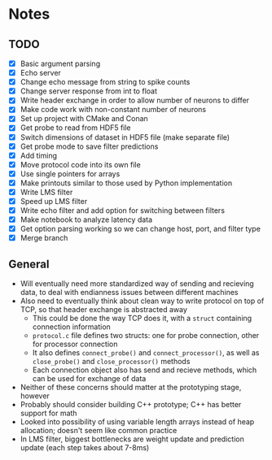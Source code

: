 # Notes

## TODO

- [x] Basic argument parsing
- [x] Echo server
- [x] Change echo message from string to spike counts
- [x] Change server response from int to float
- [x] Write header exchange in order to allow number of neurons to differ
- [x] Make code work with non-constant number of neurons
- [x] Set up project with CMake and Conan
- [x] Get probe to read from HDF5 file
- [x] Switch dimensions of dataset in HDF5 file (make separate file)
- [x] Get probe mode to save filter predictions
- [x] Add timing
- [x] Move protocol code into its own file
- [x] Use single pointers for arrays
- [x] Make printouts similar to those used by Python implementation
- [x] Write LMS filter
- [x] Speed up LMS filter
- [x] Write echo filter and add option for switching between filters
- [x] Make notebook to analyze latency data
- [x] Get option parsing working so we can change host, port, and filter type
- [x] Merge branch

## General

- Will eventually need more standardized way of sending and recieving data, to deal with endianness issues between different machines
- Also need to eventually think about clean way to write protocol on top of TCP, so that header exchange is abstracted away
    - This could be done the way TCP does it, with a `struct` containing connection information
    - `protocol.c` file defines two structs: one for probe connection, other for processor connection
    - It also defines `connect_probe()` and `connect_processor()`, as well as `close_probe()` and `close_processor()` methods
    - Each connection object also has send and recieve methods, which can be used for exchange of data
- Neither of these concerns should matter at the prototyping stage, however
- Probably should consider building C++ prototype; C++ has better support for math
- Looked into possibility of using variable length arrays instead of heap allocation; doesn't seem like common practice
- In LMS filter, biggest bottlenecks are weight update and prediction update (each step takes about 7-8ms)
